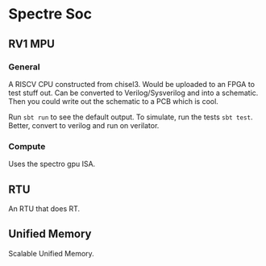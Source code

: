 # Spectre Soc

## RV1 MPU

### General

A RISCV CPU constructed from chisel3. Would be uploaded to an FPGA to test stuff out. Can be converted to Verilog/Sysverilog and into a schematic. Then you could write out the schematic to a PCB which is cool.

Run `sbt run` to see the default output. To simulate, run the tests `sbt test`. Better, convert to verilog and run on verilator.

### Compute

Uses the spectro gpu ISA.

## RTU

An RTU that does RT.

## Unified Memory

Scalable Unified Memory.

